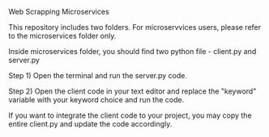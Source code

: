 Web Scrapping Microservices

This repository includes two folders. For microservvices users, please refer to the microservices folder only.

Inside microservices folder, you should find two python file - client.py and server.py

Step 1) Open the terminal and run the server.py code. 

Step 2) Open the client code in your text editor and replace the "keyword" variable with your keyword choice and run the code.

If you want to integrate the client code to your project, you may copy the entire client.py and update the code accordingly.
